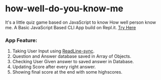 # how-well-do-you-know-me
 It's a little quiz game based on JavaScript to know How well person know me. A Basic JavaScript Based CLI App build on Repl.it. [Try Here](https://replit.com/@praveenmalviya/How-well-do-you-know-me?embed=1&output=1#index.js)

### App Feature: 
1. Taking User Input using [ReadLine-sync](https://www.npmjs.com/package/readline-sync).
2. Question and Answer database saved in Array of Objects.
3. Checking User Given answer to saved answer in Database.
4. Updating Score after every right answer.
5. Showing final score at the end with some highscores. 
 

